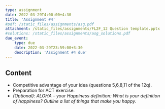 ```yaml
---
type: assignment
date: 2022-03-29T4:00:00+4:30
title: 'Assignment #4'
#pdf: /static_files/assignments/asg.pdf
attachment: /static_files/assignments/FL2F_12 Question template.pptx
#solutions: /static_files/assignments/asg_solutions.pdf
due_event: 
    type: due
    date: 2022-03-29T23:59:00+3:30
    description: 'Assignment #4 due'
---
```

## Content
- Competitive advantage of your idea (questions 5,6,8,11 of the 12q).
- Preparation for ACT exercise. 
- *(Optional):   ALOHA 	– your Happiness definition:
                 What is your definition of happiness?
                 Outline a list of things that make you happy.*



